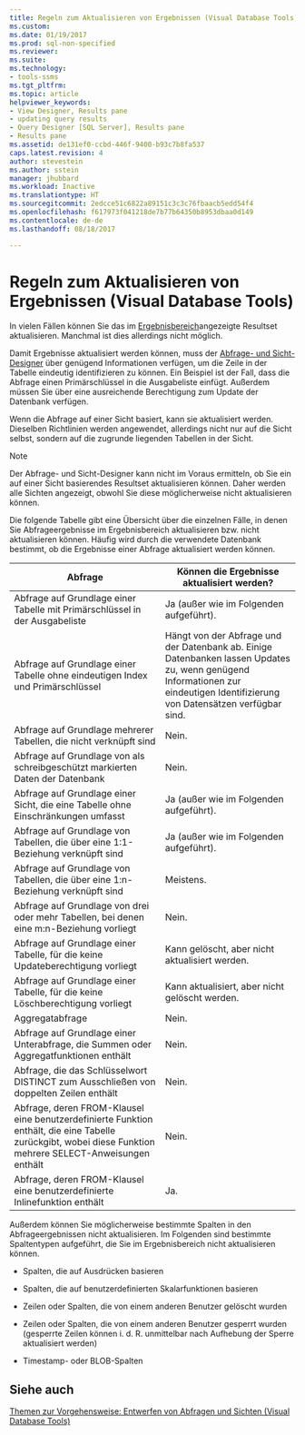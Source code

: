 ```yaml
---
title: Regeln zum Aktualisieren von Ergebnissen (Visual Database Tools) | Microsoft-Dokumentation
ms.custom: 
ms.date: 01/19/2017
ms.prod: sql-non-specified
ms.reviewer: 
ms.suite: 
ms.technology:
- tools-ssms
ms.tgt_pltfrm: 
ms.topic: article
helpviewer_keywords:
- View Designer, Results pane
- updating query results
- Query Designer [SQL Server], Results pane
- Results pane
ms.assetid: de131ef0-ccbd-446f-9400-b93c7b8fa537
caps.latest.revision: 4
author: stevestein
ms.author: sstein
manager: jhubbard
ms.workload: Inactive
ms.translationtype: HT
ms.sourcegitcommit: 2edcce51c6822a89151c3c3c76fbaacb5edd54f4
ms.openlocfilehash: f617973f041218de7b77b64350b8953dbaa0d149
ms.contentlocale: de-de
ms.lasthandoff: 08/18/2017

---
```

# <a name="rules-for-updating-results-visual-database-tools"></a>Regeln zum Aktualisieren von Ergebnissen (Visual Database Tools)
In vielen Fällen können Sie das im [Ergebnisbereich](../../ssms/visual-db-tools/results-pane-visual-database-tools.md)angezeigte Resultset aktualisieren. Manchmal ist dies allerdings nicht möglich.  
  
Damit Ergebnisse aktualisiert werden können, muss der [Abfrage- und Sicht-Designer](../../ssms/visual-db-tools/query-and-view-designer-tools-visual-database-tools.md) über genügend Informationen verfügen, um die Zeile in der Tabelle eindeutig identifizieren zu können. Ein Beispiel ist der Fall, dass die Abfrage einen Primärschlüssel in die Ausgabeliste einfügt. Außerdem müssen Sie über eine ausreichende Berechtigung zum Update der Datenbank verfügen.  
  
Wenn die Abfrage auf einer Sicht basiert, kann sie aktualisiert werden. Dieselben Richtlinien werden angewendet, allerdings nicht nur auf die Sicht selbst, sondern auf die zugrunde liegenden Tabellen in der Sicht.  
  
> [!NOTE]  
> Der Abfrage- und Sicht-Designer kann nicht im Voraus ermitteln, ob Sie ein auf einer Sicht basierendes Resultset aktualisieren können. Daher werden alle Sichten angezeigt, obwohl Sie diese möglicherweise nicht aktualisieren können.  
  
Die folgende Tabelle gibt eine Übersicht über die einzelnen Fälle, in denen Sie Abfrageergebnisse im Ergebnisbereich aktualisieren bzw. nicht aktualisieren können. Häufig wird durch die verwendete Datenbank bestimmt, ob die Ergebnisse einer Abfrage aktualisiert werden können.  
  
|Abfrage|Können die Ergebnisse aktualisiert werden?|  
|---------|---------------------------|  
|Abfrage auf Grundlage einer Tabelle mit Primärschlüssel in der Ausgabeliste|Ja (außer wie im Folgenden aufgeführt).|  
|Abfrage auf Grundlage einer Tabelle ohne eindeutigen Index und Primärschlüssel|Hängt von der Abfrage und der Datenbank ab. Einige Datenbanken lassen Updates zu, wenn genügend Informationen zur eindeutigen Identifizierung von Datensätzen verfügbar sind.|  
|Abfrage auf Grundlage mehrerer Tabellen, die nicht verknüpft sind|Nein.|  
|Abfrage auf Grundlage von als schreibgeschützt markierten Daten der Datenbank|Nein.|  
|Abfrage auf Grundlage einer Sicht, die eine Tabelle ohne Einschränkungen umfasst|Ja (außer wie im Folgenden aufgeführt).|  
|Abfrage auf Grundlage von Tabellen, die über eine 1:1-Beziehung verknüpft sind|Ja (außer wie im Folgenden aufgeführt).|  
|Abfrage auf Grundlage von Tabellen, die über eine 1:n-Beziehung verknüpft sind|Meistens.|  
|Abfrage auf Grundlage von drei oder mehr Tabellen, bei denen eine m:n-Beziehung vorliegt|Nein.|  
|Abfrage auf Grundlage einer Tabelle, für die keine Updateberechtigung vorliegt|Kann gelöscht, aber nicht aktualisiert werden.|  
|Abfrage auf Grundlage einer Tabelle, für die keine Löschberechtigung vorliegt|Kann aktualisiert, aber nicht gelöscht werden.|  
|Aggregatabfrage|Nein.|  
|Abfrage auf Grundlage einer Unterabfrage, die Summen oder Aggregatfunktionen enthält|Nein.|  
|Abfrage, die das Schlüsselwort DISTINCT zum Ausschließen von doppelten Zeilen enthält|Nein.|  
|Abfrage, deren FROM-Klausel eine benutzerdefinierte Funktion enthält, die eine Tabelle zurückgibt, wobei diese Funktion mehrere SELECT-Anweisungen enthält|Nein.|  
|Abfrage, deren FROM-Klausel eine benutzerdefinierte Inlinefunktion enthält|Ja.|  
  
Außerdem können Sie möglicherweise bestimmte Spalten in den Abfrageergebnissen nicht aktualisieren. Im Folgenden sind bestimmte Spaltentypen aufgeführt, die Sie im Ergebnisbereich nicht aktualisieren können.  
  
-   Spalten, die auf Ausdrücken basieren  
  
-   Spalten, die auf benutzerdefinierten Skalarfunktionen basieren  
  
-   Zeilen oder Spalten, die von einem anderen Benutzer gelöscht wurden  
  
-   Zeilen oder Spalten, die von einem anderen Benutzer gesperrt wurden (gesperrte Zeilen können i. d. R. unmittelbar nach Aufhebung der Sperre aktualisiert werden)  
  
-   Timestamp- oder BLOB-Spalten  
  
## <a name="see-also"></a>Siehe auch  
[Themen zur Vorgehensweise: Entwerfen von Abfragen und Sichten &#40;Visual Database Tools&#41;](../../ssms/visual-db-tools/design-queries-and-views-how-to-topics-visual-database-tools.md)  
  

